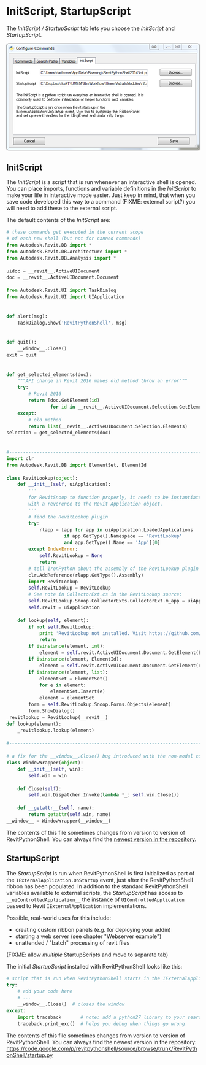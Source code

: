 # InitScript, StartupScript

The *InitScript / StartupScript* tab lets you choose the *InitScript* and *StartupScript*. 

![The Init Script Tab](initScript-startupScript.png)

## InitScript

The *InitScript* is a script that is run whenever an interactive shell is opened. You can place imports, functions and variable definitions in the *InitScript* to make your life in interactive mode easier. Just keep in mind, that when you save code developed this way to a command (FIXME: external script?) you will need to add these to the external script.

The default contents of the *InitScript* are:

```python
# these commands get executed in the current scope
# of each new shell (but not for canned commands)
from Autodesk.Revit.DB import *
from Autodesk.Revit.DB.Architecture import *
from Autodesk.Revit.DB.Analysis import *

uidoc = __revit__.ActiveUIDocument
doc = __revit__.ActiveUIDocument.Document

from Autodesk.Revit.UI import TaskDialog
from Autodesk.Revit.UI import UIApplication


def alert(msg):
    TaskDialog.Show('RevitPythonShell', msg)


def quit():
    __window__.Close()
exit = quit


def get_selected_elements(doc):
    """API change in Revit 2016 makes old method throw an error"""
    try:
        # Revit 2016
        return [doc.GetElement(id)
                for id in __revit__.ActiveUIDocument.Selection.GetElementIds()]
    except:
        # old method
        return list(__revit__.ActiveUIDocument.Selection.Elements)
selection = get_selected_elements(doc)


#------------------------------------------------------------------------------
import clr
from Autodesk.Revit.DB import ElementSet, ElementId

class RevitLookup(object):
    def __init__(self, uiApplication):
        '''
        for RevitSnoop to function properly, it needs to be instantiated
        with a reverence to the Revit Application object.
        '''
        # find the RevitLookup plugin
        try:
			rlapp = [app for app in uiApplication.LoadedApplications
					 if app.GetType().Namespace == 'RevitLookup'
					 and app.GetType().Name == 'App'][0]
        except IndexError:
            self.RevitLookup = None
            return
        # tell IronPython about the assembly of the RevitLookup plugin
        clr.AddReference(rlapp.GetType().Assembly)
        import RevitLookup
        self.RevitLookup = RevitLookup
        # See note in CollectorExt.cs in the RevitLookup source:
        self.RevitLookup.Snoop.CollectorExts.CollectorExt.m_app = uiApplication
        self.revit = uiApplication

    def lookup(self, element):
        if not self.RevitLookup:
			print 'RevitLookup not installed. Visit https://github.com/jeremytammik/RevitLookup to install.'
			return
        if isinstance(element, int):
            element = self.revit.ActiveUIDocument.Document.GetElement(ElementId(element))
        if isinstance(element, ElementId):
            element = self.revit.ActiveUIDocument.Document.GetElement(element)
        if isinstance(element, list):
            elementSet = ElementSet()
            for e in element:
                elementSet.Insert(e)
            element = elementSet
        form = self.RevitLookup.Snoop.Forms.Objects(element)
        form.ShowDialog()
_revitlookup = RevitLookup(__revit__)
def lookup(element):
    _revitlookup.lookup(element)

#------------------------------------------------------------------------------

# a fix for the __window__.Close() bug introduced with the non-modal console
class WindowWrapper(object):
    def __init__(self, win):
        self.win = win

    def Close(self):
        self.win.Dispatcher.Invoke(lambda *_: self.win.Close())

    def __getattr__(self, name):
        return getattr(self.win, name)
__window__ = WindowWrapper(__window__)
```
The contents of this file sometimes changes from version to version of RevitPythonShell. You can always find the [newest version in the repository](https://raw.githubusercontent.com/architecture-building-systems/revitpythonshell/master/RevitPythonShell/init.py).

## StartupScript

The *StartupScript* is run when RevitPythonShell is first initialized as part of the `IExternalApplication.OnStartup` event, just after the RevitPythonShell ribbon has been populated. In addition to the standard RevitPythonShell variables available to external scripts, the *StartupScript* has access to `__uiControlledApplication__` the instance of `UIControlledApplication` passed to Revit `IExternalApplication` implementations. 

Possible, real-world uses for this include:

* creating custom ribbon panels (e.g. for deploying your addin)
* starting a web server (see chapter "Webserver example")
* unattended / "batch" processing of revit files

(FIXME: allow *multiple* StartupScripts and move to separate tab)

The initial *StartupScript* installed with RevitPythonShell looks like this:

```python
# script that is run when RevitPythonShell starts in the IExternalApplication.Startup event.
try:
    # add your code here
    # ...
    __window__.Close()  # closes the window 
except:
    import traceback       # note: add a python27 library to your search path first!
    traceback.print_exc()  # helps you debug when things go wrong
```

The contents of this file sometimes changes from version to version of RevitPythonShell. You can always find the newest version in the repository:
https://code.google.com/p/revitpythonshell/source/browse/trunk/RevitPythonShell/startup.py
